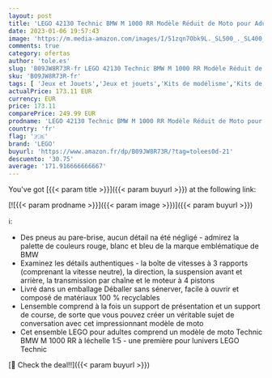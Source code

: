 ```yaml
---
layout: post
title: 'LEGO 42130 Technic BMW M 1000 RR Modèle Réduit de Moto pour Adulte  Maquette pour Construction et Exposition  Idée de Cadeau Motard'
date: 2023-01-06 19:57:43
image: 'https://m.media-amazon.com/images/I/51zqn7Obk9L._SL500_._SL400_.jpg'
comments: true
category: ofertas
author: 'tole.es'
slug: 'B09JW8R73R-fr LEGO 42130 Technic BMW M 1000 RR Modèle Réduit de Moto...'
sku: 'B09JW8R73R-fr'
tags: [ 'Jeux et Jouets','Jeux et jouets','Kits de modélisme','Kits de modélisme de motocyclettes','Kits de modélisme de véhicules à moteur','Maquettes et modélisme','lego','🇫🇷', ]
actualPrice: 173.11 EUR
currency: EUR
price: 173.11
comparePrice: 249.99 EUR
prodname: 'LEGO 42130 Technic BMW M 1000 RR Modèle Réduit de Moto pour Adulte  Maquette pour Construction et Exposition  Idée de Cadeau Motard'
country: 'fr'
flag: '🇫🇷'
brand: 'LEGO'
buyurl: 'https://www.amazon.fr/dp/B09JW8R73R/?tag=tolees0d-21'
descuento: '30.75'
average: '171.916666666667'
---
```


You've got [{{< param title >}}]({{< param buyurl >}}) at the following link:

[![{{< param prodname >}}]({{< param image >}})]({{< param buyurl >}})

ℹ️:

- Des pneus au pare-brise, aucun détail na été négligé - admirez la palette de couleurs rouge, blanc et bleu de la marque emblématique de BMW
- Examinez les détails authentiques - la boîte de vitesses à 3 rapports (comprenant la vitesse neutre), la direction, la suspension avant et arrière, la transmission par chaîne et le moteur à 4 pistons
- Livré dans un emballage Déballer sans sénerver, facile à ouvrir et composé de matériaux 100 % recyclables
- Lensemble comprend à la fois un support de présentation et un support de course, de sorte que vous pouvez créer un véritable sujet de conversation avec cet impressionnant modèle de moto
- Cet ensemble LEGO pour adultes comprend un modèle de moto Technic BMW M 1000 RR à léchelle 1:5 - une première pour lunivers LEGO Technic

[🛒 Check the deal!!]({{< param buyurl >}})
